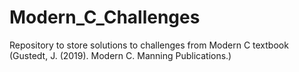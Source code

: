 # Modern_C_Challenges
Repository to store solutions to challenges from Modern C textbook (Gustedt, J. (2019). Modern C. Manning Publications.)
